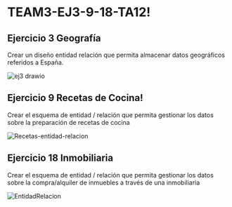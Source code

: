 # TEAM3-EJ3-9-18-TA12!



## Ejercicio 3 Geografía


Crear un diseño entidad relación que permita almacenar datos geográficos referidos a España.


![ej3 drawio](https://user-images.githubusercontent.com/19403472/164406181-4353e789-aad1-444c-87cc-ab2b24001e10.png)





## Ejercicio 9 Recetas de Cocina!


Crear el esquema de entidad / relación que permita gestionar los datos sobre la preparación de recetas de cocina


![Recetas-entidad-relacion](https://user-images.githubusercontent.com/99056015/164423853-1a0e32de-7282-4a51-93ab-7310db03b5ec.jpeg)








## Ejercicio 18 Inmobiliaria

Crear el esquema de entidad / relación que permita gestionar los datos sobre la compra/alquiler de inmuebles a través de una inmobiliaria

![EntidadRelacion](https://user-images.githubusercontent.com/71872946/164405189-d414176c-0bde-4321-a326-842c8df2bc65.JPG)
